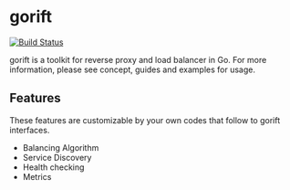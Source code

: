 # gorift

[![Build Status](https://travis-ci.org/gorift/gorift.svg?branch=master)](https://travis-ci.org/gorift/gorift)

gorift is a toolkit for reverse proxy and load balancer in Go. For more information, please see concept, guides and examples for usage.

## Features

These features are customizable by your own codes that follow to gorift interfaces.

- Balancing Algorithm
- Service Discovery
- Health checking
- Metrics
